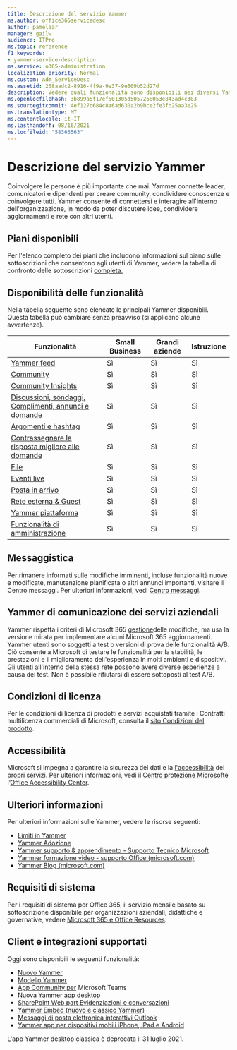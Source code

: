 ```yaml
---
title: Descrizione del servizio Yammer
ms.author: office365servicedesc
author: pamelaar
manager: gailw
audience: ITPro
ms.topic: reference
f1_keywords:
- yammer-service-description
ms.service: o365-administration
localization_priority: Normal
ms.custom: Adm_ServiceDesc
ms.assetid: 268aadc2-8916-4f9a-9e37-9e509b52d27d
description: Vedere quali funzionalità sono disponibili nei diversi Yammer piani.
ms.openlocfilehash: 3b899a5f17ef501305d5057268053e843ad4c383
ms.sourcegitcommit: 4ef127c684c8a6ad630a2b9bce2fe3fb25aa3e25
ms.translationtype: MT
ms.contentlocale: it-IT
ms.lasthandoff: 08/16/2021
ms.locfileid: "58363563"
---
```

# <a name="yammer-service-description"></a>Descrizione del servizio Yammer

Coinvolgere le persone è più importante che mai. Yammer connette leader, comunicatori e dipendenti per creare community, condividere conoscenze e coinvolgere tutti. Yammer consente di connettersi e interagire all'interno dell'organizzazione, in modo da poter discutere idee, condividere aggiornamenti e rete con altri utenti.
  
## <a name="available-plans"></a>Piani disponibili
  
Per l'elenco completo dei piani che includono informazioni sul piano sulle sottoscrizioni che consentono agli utenti di Yammer, vedere la tabella di confronto delle sottoscrizioni [completa.](https://go.microsoft.com/fwlink/?linkid=2139145)
  
## <a name="feature-availability"></a>Disponibilità delle funzionalità

Nella tabella seguente sono elencate le principali Yammer disponibili. Questa tabella può cambiare senza preavviso (si applicano alcune avvertenze).

| Funzionalità  | Small Business | Grandi aziende | Istruzione |
|---------|---------|---------|---------|
|[Yammer feed](https://support.microsoft.com/office/what-s-in-the-yammer-home-and-discovery-feeds-faaadbe1-4e57-4f17-89f1-e546509fba47) | Sì     | Sì     | Sì     |
|[Community](https://support.microsoft.com/office/manage-communities-33f252f7-6241-40e1-8f42-ce1b635176fb) | Sì     | Sì     | Sì     |
|[Community Insights](https://support.microsoft.com/office/view-community-insights-in-yammer-48bc648e-b567-49d7-b2b5-5fea23777c46) | Sì     | Sì     | Sì     |
|[Discussioni, sondaggi, Complimenti, annunci e domande](https://support.microsoft.com/office/create-polls-praise-announcements-and-questions-in-yammer-4b30c7e0-f915-4c69-9582-ccbbd09a516b) | Sì     | Sì     | Sì     |
|[Argomenti e hashtag](https://support.microsoft.com/office/use-topics-and-hashtags-in-yammer-98c0a0bb-aad0-45d3-88f1-4f6d12bb1772) | Sì     | Sì     | Sì     |
|[Contrassegnare la risposta migliore alle domande](https://support.microsoft.com/office/use-questions-and-answers-in-a-yammer-community-a4f1b722-d1bf-42be-a592-7288c7c0b895) | Sì     | Sì     | Sì     |
|[File](https://support.microsoft.com/office/attach-a-file-or-image-to-a-yammer-conversation-8d2d17f7-8f37-4535-961e-518d751be7e8) | Sì     | Sì     | Sì     |
|[Eventi live](https://support.microsoft.com/office/organize-a-live-event-in-yammer-8853cbd0-d3e2-4888-b8c3-6f3df288dec9) | Sì     | Sì     | Sì     |
|[Posta in arrivo](https://support.microsoft.com/office/manage-your-yammer-inbox-f1656c47-7043-40f5-970c-3e66ed7a70f1) | Sì     | Sì     | Sì     |
|[Rete esterna & Guest](/yammer/work-with-external-users/collaborate-guests-external-yammer-community) | Sì     | Sì     | Sì     |
|[Yammer piattaforma](https://developer.microsoft.com/yammer) | Sì     | Sì     | Sì     |
|[Funzionalità di amministrazione](/yammer/) | Sì     | Sì     | Sì     |

## <a name="messaging"></a>Messaggistica

Per rimanere informati sulle modifiche imminenti, incluse funzionalità nuove e modificate, manutenzione pianificata o altri annunci importanti, visitare il Centro messaggi. Per ulteriori informazioni, vedi [Centro messaggi](/microsoft-365/admin/manage/message-center).

## <a name="yammer-enterprise-service-communications-policy"></a>Yammer di comunicazione dei servizi aziendali

Yammer rispetta i criteri di Microsoft 365 [gestione](https://aka.ms/ManageChange)delle modifiche, ma usa la versione mirata per implementare alcuni Microsoft 365 aggiornamenti. Yammer utenti sono soggetti a test o versioni di prova delle funzionalità A/B. Ciò consente a Microsoft di testare le funzionalità per la stabilità, le prestazioni e il miglioramento dell'esperienza in molti ambienti e dispositivi. Gli utenti all'interno della stessa rete possono avere diverse esperienze a causa dei test. Non è possibile rifiutarsi di essere sottoposti al test A/B.

## <a name="licensing-terms"></a>Condizioni di licenza

Per le condizioni di licenza di prodotti e servizi acquistati tramite i Contratti multilicenza commerciali di Microsoft, consulta il [sito Condizioni del prodotto](https://www.microsoft.com/licensing/terms/).

## <a name="accessibility"></a>Accessibilità

Microsoft si impegna a garantire la sicurezza dei dati e la [l'accessibilità](https://www.microsoft.com/trust-center/compliance/accessibility) dei propri servizi. Per ulteriori informazioni, vedi il [Centro protezione Microsoft](https://www.microsoft.com/trust-center)e l’[Office Accessibility Center](https://support.office.com/article/ecab0fcf-d143-4fe8-a2ff-6cd596bddc6d).

## <a name="learn-more"></a>Ulteriori informazioni

Per ulteriori informazioni sulle Yammer, vedere le risorse seguenti:

- [Limiti in Yammer](/office365/servicedescriptions/yammer-service-description/yammer-limits)
- [Yammer Adozione](https://adoption.microsoft.com/yammer/)
- [Yammer supporto & apprendimento - Supporto Tecnico Microsoft](https://support.microsoft.com/yammer)
- [Yammer formazione video - supporto Office (microsoft.com)](https://support.microsoft.com/office/yammer-video-training-2c0ce4c6-0a99-466f-bf1b-cbe7ffa9779a)
- [Yammer Blog (microsoft.com)](https://techcommunity.microsoft.com/t5/yammer-blog/bg-p/YammerBlog)

## <a name="system-requirements"></a>Requisiti di sistema

Per i requisiti di sistema per Office 365, il servizio mensile basato su sottoscrizione disponibile per organizzazioni aziendali, didattiche e governative, vedere [Microsoft 365 e Office Resources](https://products.office.com/office-system-requirements/#Office365forBEG).

## <a name="supported-clients-and-integrations"></a>Client e integrazioni supportati

Oggi sono disponibili le seguenti funzionalità:

- [Nuovo Yammer](https://support.microsoft.com/office/welcome-to-new-yammer-8c749c30-2d17-4153-a3cc-37a70f254681)
- [Modello Yammer](https://support.microsoft.com/office/welcome-to-classic-yammer-02ac514e-cf1d-4060-9cde-6038ca812ede)
- [App Community per](https://support.microsoft.com/office/use-the-yammer-communities-app-for-microsoft-teams-930c86f1-e1e2-4e45-a66a-ce8faca71a21) Microsoft Teams
- Nuova Yammer [app desktop](https://support.microsoft.com/office/install-the-new-yammer-desktop-app-66ccb412-ca1d-4e43-872c-9705abf11b1b)
- [SharePoint Web part Evidenziazioni e conversazioni](https://support.microsoft.com/office/use-a-yammer-web-part-in-sharepoint-online-a53cfa0c-3d09-42c8-a286-1038a81c59da)
- [Yammer Embed (nuovo e classico Yammer)](https://developer.yammer.com/docs/new-embed-feed)
- [Messaggi di posta elettronica interattivi Outlook](https://support.microsoft.com/office/work-with-yammer-from-outlook-fd695485-225b-410f-b24a-17f971b46b25)
- [Yammer app per dispositivi mobili iPhone, iPad e Android](https://support.microsoft.com/office/set-up-new-yammer-on-your-mobile-phone-e52e65ad-14fa-4db9-b8f7-80fe3f6e25a7)

L'app Yammer desktop classica è deprecata il 31 luglio 2021.
